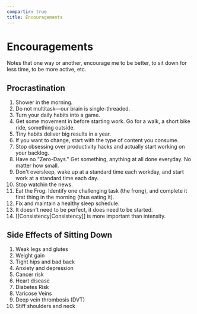```yaml
---
compartir: true
title: Encouragements
---
```

# Encouragements

Notes that one way or another, encourage me to be better, to sit down for less time, to be more active, etc.

## Procrastination

1. Shower in the morning.
2. Do not multitask—our brain is single-threaded.
3. Turn your daily habits into a game.
4. Get some movement in before starting work. Go for a walk, a short bike ride, something outside.
5. Tiny habits deliver big results in a year.
6. If you want to change, start with the type of content you consume.
7. Stop obsessing over productivity hacks and actually start working on your backlog.
8. Have no "Zero-Days." Get something, anything at all done everyday. No matter how small.
9. Don't oversleep, wake up at a standard time each workday, and start work at a standard time each day.
10. Stop watchin the news.
11. Eat the Frog. Identify one challenging task (the frong), and complete it first thing in the morning (thus eating it).
12. Fix and maintain a healthy sleep schedule.
13. It doesn't need to be perfect, it does need to be started.
14. [[Consistency|Consistency]] is more important than intensity.

## Side Effects of Sitting Down

1. Weak legs and glutes
2. Weight gain
3. Tight hips and bad back
4. Anxiety and depression
5. Cancer risk
6. Heart disease
7. Diabetes Risk
8. Varicose Veins
9. Deep vein thrombosis (DVT)
10. Stiff shoulders and neck
